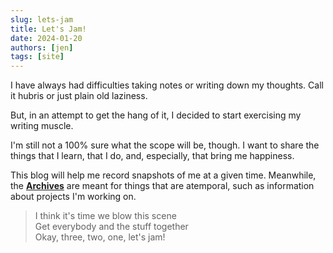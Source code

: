 ```yaml
---
slug: lets-jam
title: Let's Jam!
date: 2024-01-20
authors: [jen]
tags: [site]
---
```


I have always had difficulties taking notes or writing down my thoughts.
Call it hubris or just plain old laziness.

But, in an attempt to get the hang of it, I decided to start exercising my writing muscle.

I'm still not a 100% sure what the scope will be, though.
I want to share the things that I learn, that I do, and, especially, that bring me happiness.

This blog will help me record snapshots of me at a given time.
Meanwhile, the [**Archives**](/archives) are meant for things that are atemporal, such as information about projects I'm working on.

> I think it's time we blow this scene\
> Get everybody and the stuff together\
> Okay, three, two, one, let's jam!
